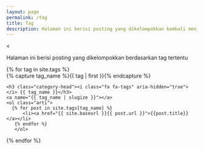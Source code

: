 ```yaml
---
layout: page
permalink: /tag
title: Tag
description: Halaman ini berisi posting yang dikelompokkan kembali menjadi beberapa tags.
---
```


<

Halaman ini berisi posting yang dikelompokkan berdasarkan tag tertentu
<div id="archives">
{% for tag in site.tags %}
  <div class="archive-group">
    {% capture tag_name %}{{ tag | first }}{% endcapture %}
    <div id="#{{ tag_name | slugize }}"></div>
    <p></p>
    
    <h3 class="category-head"><i class="fa fa-tags" aria-hidden="true"></i> {{ tag_name }}</h3>
    <a name="{{ tag_name | slugize }}"></a>
    <ol class="arti">
      {% for post in site.tags[tag_name] %}
          <li><a href="{{ site.baseurl }}{{ post.url }}">{{post.title}}</a></li>
       {% endfor %}
       </ol>
  </div>
{% endfor %}
</div>
